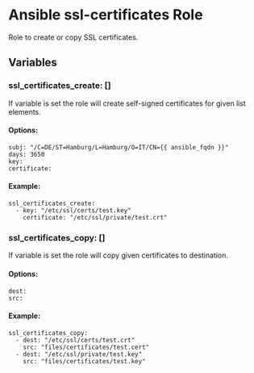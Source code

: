 # Ansible ssl-certificates Role

Role to create or copy SSL certificates.

## Variables

### ssl_certificates_create: []

If variable is set the role will create self-signed certificates for
given list elements.

#### Options:

```
subj: "/C=DE/ST=Hamburg/L=Hamburg/O=IT/CN={{ ansible_fqdn }}"
days: 3650
key:
certificate:
```

#### Example:

```
ssl_certificates_create:
  - key: "/etc/ssl/certs/test.key"
    certificate: "/etc/ssl/private/test.crt"
```

### ssl_certificates_copy: []

If variable is set the role will copy given certificates to destination.


#### Options:

```
dest:
src:
```

#### Example:

```
ssl_certificates_copy:
  - dest: "/etc/ssl/certs/test.crt"
    src: "files/certificates/test.cert"
  - dest: "/etc/ssl/private/test.key"
    src: "files/certificates/test.key"
```


<!-- vim: set nofen ts=4 sw=4 et: -->
